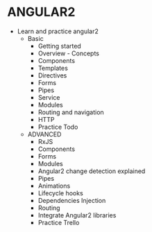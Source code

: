 # ANGULAR2
- Learn and practice angular2
    + Basic
        * Getting started
        * Overview - Concepts
        * Components
        * Templates
        * Directives
        * Forms
        * Pipes
        * Service
        * Modules
        * Routing and navigation
        * HTTP
        * Practice Todo
    + ADVANCED
        * RxJS
        * Components
        * Forms
        * Modules
        * Angular2 change detection explained
        * Pipes
        * Animations
        * Lifecycle hooks
        * Dependencies Injection
        * Routing
        * Integrate Angular2 libraries
        * Practice Trello
